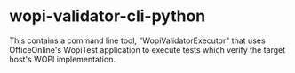 # wopi-validator-cli-python
This contains a command line tool, "WopiValidatorExecutor" that uses OfficeOnline's WopiTest application to execute tests which verify the target host's WOPI implementation.
